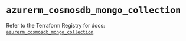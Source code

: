 # `azurerm_cosmosdb_mongo_collection`

Refer to the Terraform Registry for docs: [`azurerm_cosmosdb_mongo_collection`](https://registry.terraform.io/providers/hashicorp/azurerm/4.25.0/docs/resources/cosmosdb_mongo_collection).
